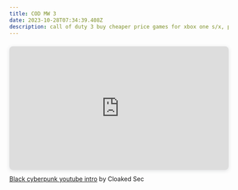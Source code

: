 ```yaml
---
title: COD MW 3
date: 2023-10-28T07:34:39.408Z
description: call of duty 3 buy cheaper price games for xbox one s/x, ps5
---
```

<div style="position: relative; width: 100%; height: 0; padding-top: 56.2500%;
 padding-bottom: 0; box-shadow: 0 2px 8px 0 rgba(63,69,81,0.16); margin-top: 1.6em; margin-bottom: 0.9em; overflow: hidden;
 border-radius: 8px; will-change: transform;">
  <iframe loading="lazy" style="position: absolute; width: 100%; height: 100%; top: 0; left: 0; border: none; padding: 0;margin: 0;"
    src="https:&#x2F;&#x2F;www.canva.com&#x2F;design&#x2F;DAFuiws5Ewk&#x2F;watch?embed" allowfullscreen="allowfullscreen" allow="fullscreen">
  </iframe>
</div>
<a href="https:&#x2F;&#x2F;www.canva.com&#x2F;design&#x2F;DAFuiws5Ewk&#x2F;watch?utm_content=DAFuiws5Ewk&amp;utm_campaign=designshare&amp;utm_medium=embeds&amp;utm_source=link" target="_blank" rel="noopener">Black cyberpunk youtube intro</a> by Cloaked Sec